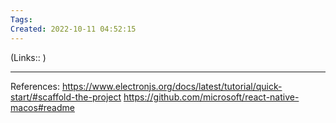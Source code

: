 ```yaml
---
Tags: 
Created: 2022-10-11 04:52:15
---
```

(Links:: )


___
References:
https://www.electronjs.org/docs/latest/tutorial/quick-start/#scaffold-the-project
https://github.com/microsoft/react-native-macos#readme